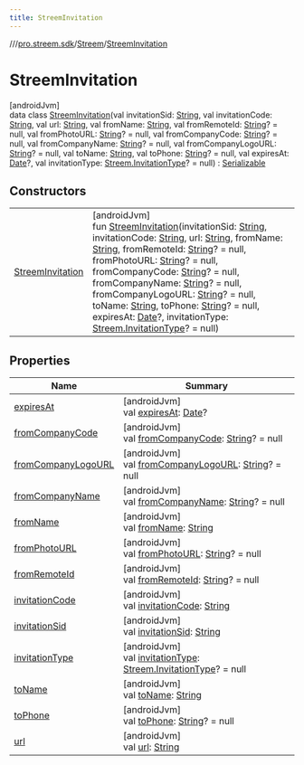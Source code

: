 ```yaml
---
title: StreemInvitation
---
```

//[<root>](../../../../index.html)/[pro.streem.sdk](../../index.html)/[Streem](../index.html)/[StreemInvitation](index.html)



# StreemInvitation



[androidJvm]\
data class [StreemInvitation](index.html)(val invitationSid: [String](https://kotlinlang.org/api/latest/jvm/stdlib/kotlin/-string/index.html), val invitationCode: [String](https://kotlinlang.org/api/latest/jvm/stdlib/kotlin/-string/index.html), val url: [String](https://kotlinlang.org/api/latest/jvm/stdlib/kotlin/-string/index.html), val fromName: [String](https://kotlinlang.org/api/latest/jvm/stdlib/kotlin/-string/index.html), val fromRemoteId: [String](https://kotlinlang.org/api/latest/jvm/stdlib/kotlin/-string/index.html)? = null, val fromPhotoURL: [String](https://kotlinlang.org/api/latest/jvm/stdlib/kotlin/-string/index.html)? = null, val fromCompanyCode: [String](https://kotlinlang.org/api/latest/jvm/stdlib/kotlin/-string/index.html)? = null, val fromCompanyName: [String](https://kotlinlang.org/api/latest/jvm/stdlib/kotlin/-string/index.html)? = null, val fromCompanyLogoURL: [String](https://kotlinlang.org/api/latest/jvm/stdlib/kotlin/-string/index.html)? = null, val toName: [String](https://kotlinlang.org/api/latest/jvm/stdlib/kotlin/-string/index.html), val toPhone: [String](https://kotlinlang.org/api/latest/jvm/stdlib/kotlin/-string/index.html)? = null, val expiresAt: [Date](https://developer.android.com/reference/kotlin/java/util/Date.html)?, val invitationType: [Streem.InvitationType](../-invitation-type/index.html)? = null) : [Serializable](https://developer.android.com/reference/kotlin/java/io/Serializable.html)



## Constructors


| | |
|---|---|
| [StreemInvitation](-streem-invitation.html) | [androidJvm]<br>fun [StreemInvitation](-streem-invitation.html)(invitationSid: [String](https://kotlinlang.org/api/latest/jvm/stdlib/kotlin/-string/index.html), invitationCode: [String](https://kotlinlang.org/api/latest/jvm/stdlib/kotlin/-string/index.html), url: [String](https://kotlinlang.org/api/latest/jvm/stdlib/kotlin/-string/index.html), fromName: [String](https://kotlinlang.org/api/latest/jvm/stdlib/kotlin/-string/index.html), fromRemoteId: [String](https://kotlinlang.org/api/latest/jvm/stdlib/kotlin/-string/index.html)? = null, fromPhotoURL: [String](https://kotlinlang.org/api/latest/jvm/stdlib/kotlin/-string/index.html)? = null, fromCompanyCode: [String](https://kotlinlang.org/api/latest/jvm/stdlib/kotlin/-string/index.html)? = null, fromCompanyName: [String](https://kotlinlang.org/api/latest/jvm/stdlib/kotlin/-string/index.html)? = null, fromCompanyLogoURL: [String](https://kotlinlang.org/api/latest/jvm/stdlib/kotlin/-string/index.html)? = null, toName: [String](https://kotlinlang.org/api/latest/jvm/stdlib/kotlin/-string/index.html), toPhone: [String](https://kotlinlang.org/api/latest/jvm/stdlib/kotlin/-string/index.html)? = null, expiresAt: [Date](https://developer.android.com/reference/kotlin/java/util/Date.html)?, invitationType: [Streem.InvitationType](../-invitation-type/index.html)? = null) |


## Properties


| Name | Summary |
|---|---|
| [expiresAt](expires-at.html) | [androidJvm]<br>val [expiresAt](expires-at.html): [Date](https://developer.android.com/reference/kotlin/java/util/Date.html)? |
| [fromCompanyCode](from-company-code.html) | [androidJvm]<br>val [fromCompanyCode](from-company-code.html): [String](https://kotlinlang.org/api/latest/jvm/stdlib/kotlin/-string/index.html)? = null |
| [fromCompanyLogoURL](from-company-logo-u-r-l.html) | [androidJvm]<br>val [fromCompanyLogoURL](from-company-logo-u-r-l.html): [String](https://kotlinlang.org/api/latest/jvm/stdlib/kotlin/-string/index.html)? = null |
| [fromCompanyName](from-company-name.html) | [androidJvm]<br>val [fromCompanyName](from-company-name.html): [String](https://kotlinlang.org/api/latest/jvm/stdlib/kotlin/-string/index.html)? = null |
| [fromName](from-name.html) | [androidJvm]<br>val [fromName](from-name.html): [String](https://kotlinlang.org/api/latest/jvm/stdlib/kotlin/-string/index.html) |
| [fromPhotoURL](from-photo-u-r-l.html) | [androidJvm]<br>val [fromPhotoURL](from-photo-u-r-l.html): [String](https://kotlinlang.org/api/latest/jvm/stdlib/kotlin/-string/index.html)? = null |
| [fromRemoteId](from-remote-id.html) | [androidJvm]<br>val [fromRemoteId](from-remote-id.html): [String](https://kotlinlang.org/api/latest/jvm/stdlib/kotlin/-string/index.html)? = null |
| [invitationCode](invitation-code.html) | [androidJvm]<br>val [invitationCode](invitation-code.html): [String](https://kotlinlang.org/api/latest/jvm/stdlib/kotlin/-string/index.html) |
| [invitationSid](invitation-sid.html) | [androidJvm]<br>val [invitationSid](invitation-sid.html): [String](https://kotlinlang.org/api/latest/jvm/stdlib/kotlin/-string/index.html) |
| [invitationType](invitation-type.html) | [androidJvm]<br>val [invitationType](invitation-type.html): [Streem.InvitationType](../-invitation-type/index.html)? = null |
| [toName](to-name.html) | [androidJvm]<br>val [toName](to-name.html): [String](https://kotlinlang.org/api/latest/jvm/stdlib/kotlin/-string/index.html) |
| [toPhone](to-phone.html) | [androidJvm]<br>val [toPhone](to-phone.html): [String](https://kotlinlang.org/api/latest/jvm/stdlib/kotlin/-string/index.html)? = null |
| [url](url.html) | [androidJvm]<br>val [url](url.html): [String](https://kotlinlang.org/api/latest/jvm/stdlib/kotlin/-string/index.html) |

